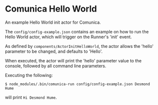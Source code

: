 # Comunica Hello World

An example Hello World init actor for Comunica.

The `config/config-example.json` contains an example on how to run the Hello World actor,
which will trigger on the Runner's 'init' event.

As defined by `components/ActorInitHelloWorld`,
the actor allows the 'hello' parameter to be changed,
and defaults to 'Hello'.

When executed, the actor will print the 'hello' parameter value
to the console, followed by all command line parameters.

Executing the following:

```
$ node_modules/.bin/comunica-run config/config-example.json Desmond Hume
```

will print `Hi Desmond Hume`.
